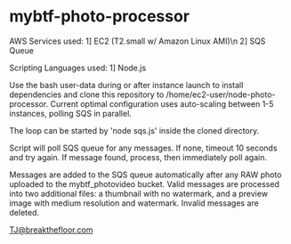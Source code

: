 # mybtf-photo-processor

AWS Services used:
1] EC2 (T2.small w/ Amazon Linux AMI)\n
2] SQS Queue

Scripting Languages used:
1] Node.js

Use the bash user-data during or after instance launch to install dependencies and clone this repository to /home/ec2-user/node-photo-processor.
Current optimal configuration uses auto-scaling between 1-5 instances, polling SQS in parallel.

The loop can be started by 'node sqs.js' inside the cloned directory.

Script will poll SQS queue for any messages. If none, timeout 10 seconds and try again.  If message found, process, then immediately poll again.

Messages are added to the SQS queue automatically after any RAW photo uploaded to the mybtf_photovideo bucket. Valid messages are processed into two additional files: a thumbnail with no watermark, and a preview image with medium resolution and watermark. Invalid messages are deleted. 

TJ@breakthefloor.com
